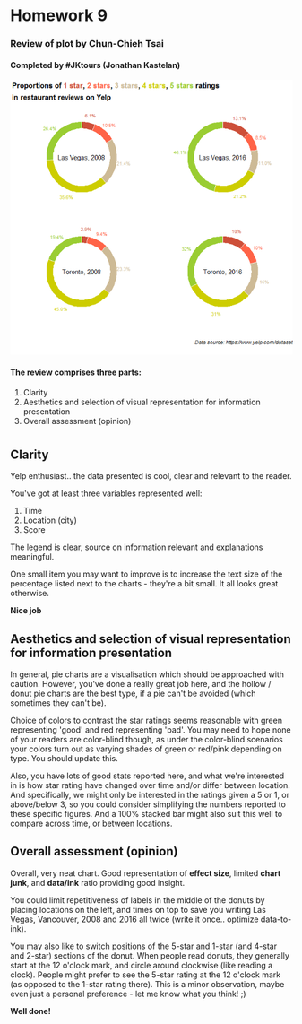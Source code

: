
 # Homework 9
 
 ### Review of plot by Chun-Chieh Tsai
 
 #### Completed by #JKtours (Jonathan Kastelan)

![alt text](Chart_ad4336.jpeg "Chart by Assel Dmitriyeva")

#### The review comprises three parts:
   1. Clarity
   2. Aesthetics and selection of visual representation for information presentation
   3. Overall assessment (opinion)

#  
  
## Clarity

Yelp enthusiast.. the data presented is cool, clear and relevant to the reader.

You've got at least three variables represented well:
1. Time
2. Location (city)
3. Score

The legend is clear, source on information relevant and explanations meaningful.

One small item you may want to improve is to increase the text size of the percentage listed next to the charts - they're a bit small. It all looks great otherwise.

**Nice job**



## Aesthetics and selection of visual representation for information presentation

In general, pie charts are a visualisation which should be approached with caution. However, you've done a really great job here, and the hollow / donut pie charts are the best type, if a pie can't be avoided (which sometimes they can't be). 

Choice of colors to contrast the star ratings seems reasonable with green representing 'good' and red representing 'bad'. You may need to hope none of your readers are color-blind though, as under the color-blind scenarios your colors turn out as varying shades of green or red/pink depending on type. You should update this. 

Also, you have lots of good stats reported here, and what we're interested in is how star rating have changed over time and/or differ between location. And specifically, we might only be interested in the ratings given a 5 or 1, or above/below 3, so you could consider simplifying the numbers reported to these specific figures. And a 100% stacked bar might also suit this well to compare across time, or between locations.


## Overall assessment (opinion)

Overall, very neat chart. Good representation of **effect size**, limited **chart junk**, and **data/ink** ratio providing good insight. 

You could limit repetitiveness of labels in the middle of the donuts by placing locations on the left, and times on top to save you writing Las Vegas, Vancouver, 2008 and 2016 all twice (write it once.. optimize data-to-ink).

You may also like to switch positions of the 5-star and 1-star (and 4-star and 2-star) sections of the donut. When people read donuts, they generally start at the 12 o'clock mark, and circle around clockwise (like reading a clock). People might prefer to see the 5-star rating at the 12 o'clock mark (as opposed to the 1-star rating there). This is a minor observation, maybe even just a personal preference - let me know what you think!  ;)

**Well done!**


